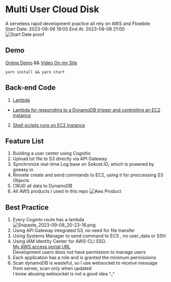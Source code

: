 # Multi User Cloud Disk
A serveless rapid development practice all rely on AWS and Flowbite   
Start Date: 2023-09-06 19:00 End At: 2023-09-08 21:00  
![Start Date proof](https://s2.loli.net/2023/09/08/92b1Cc4XiFeE8pM.png)

## Demo
[Online Demo](https://aws.os120.com) && [Video On my Site](https://yu.mantoufan.com/202309082315336172)
```shell
yarn install && yarn start
```
## Back-end Code
1. [Lambda](./lambda)  
- [Lambda for responding to a DynamoDB trigger and controlling an EC2 instance](./lambda/maws_run_ec2)  
2. [Shell scripts runs on EC2 Instance](./ec2.sh)  

## Feature List
1. Building a user center using Cognitio  
2. Upload txt file to S3 directly via API Gateway  
3. Synchronize real-time Log base on Sokcet.IO, which is powered by goeasy.io
4. Rmoete create and send commands to EC2, using it for proccessing S3 Objects
5. CRUD all data to DynamoDB
6. All AWS products I used in this repo
![Aws Product](https://s2.loli.net/2023/09/08/MrCTeptzv8YKEuR.png)

## Best Practice
1. Every Coginto route has a lambda
![Snipaste_2023-09-08_20-23-16.png](https://s2.loli.net/2023/09/08/nw2eE8NRZtKbyjl.png)
2. Using API Gateway integrated S3, no need for file transfer
3. Using Systems Manager to send command to ECS , no user_data or SSH  
4. Using IAM Identity Center for AWS-CLI SSO.  
[My AWS access portal URL](https://d-97675772b6.awsapps.com/start)  
Development users does not have permission to manage users
5. Each application has a role and is granted the minimum permissions
6. Scan dynamoDB is wasteful, so I use websocket to receive message from server, scan only when updated  
I know abusing websocket is not a good idea ^_^